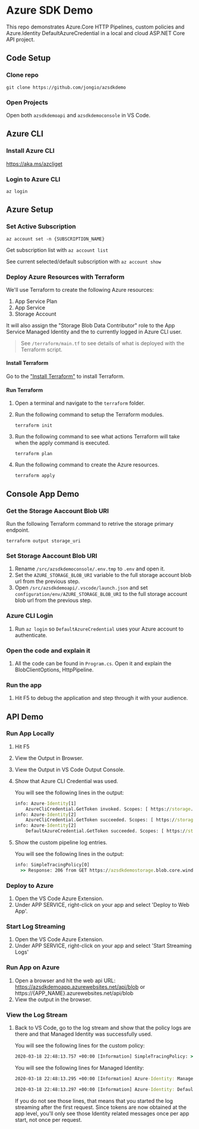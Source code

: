 # Azure SDK Demo

This repo demonstrates Azure.Core HTTP Pipelines, custom policies and Azure.Identity DefaultAzureCredential in a local and cloud ASP.NET Core API project.

## Code Setup

### Clone repo

`git clone https://github.com/jongio/azsdkdemo`

### Open Projects

Open both `azsdkdemoapi` and `azsdkdemoconsole` in VS Code.

## Azure CLI

### Install Azure CLI

https://aka.ms/azcliget

### Login to Azure CLI

`az login`

## Azure Setup

### Set Active Subscription

`az account set -n {SUBSCRIPTION_NAME}`

Get subscription list with `az account list`

See current selected/default subscription with `az account show`

### Deploy Azure Resources with Terraform

We'll use Terraform to create the following Azure resources:

1. App Service Plan
1. App Service
1. Storage Account

It will also assign the "Storage Blob Data Contributor" role to the App Service Managed Identity and the to currently logged in Azure CLI user.

> See `/terraform/main.tf` to see details of what is deployed with the Terraform script.

#### Install Terraform

Go to the ["Install Terraform"](https://learn.hashicorp.com/terraform/getting-started/install.html#install-terraform) to install Terraform.

#### Run Terraform

1. Open a terminal and navigate to the `terraform` folder.

1. Run the following command to setup the Terraform modules.

   `terraform init`

1. Run the following command to see what actions Terraform will take when the apply command is executed.

   `terraform plan`

1. Run the following command to create the Azure resources.

   `terraform apply`

## Console App Demo

### Get the Storage Aaccount Blob URI

Run the following Terraform command to retrive the storage primary endpoint.

`terraform output storage_uri`

### Set Storage Aaccount Blob URI

1. Rename `/src/azsdkdemoconsole/.env.tmp` to `.env` and open it.
1. Set the `AZURE_STORAGE_BLOB_URI` variable to the full storage account blob url from the previous step.
1. Open `/src/azsdkdemoapi/.vscode/launch.json` and set `configuration/env/AZURE_STORAGE_BLOB_URI` to the full storage account blob url from the previous step.

### Azure CLI Login

1. Run `az login` so `DefaultAzureCredential` uses your Azure account to authenticate.

### Open the code and explain it

1. All the code can be found in `Program.cs`. Open it and explain the BlobClientOptions, HttpPipeline.

### Run the app

1. Hit F5 to debug the application and step through it with your audience.

## API Demo

### Run App Locally

1. Hit F5
1. View the Output in Browser.
1. View the Output in VS Code Output Console.
1. Show that Azure CLI Credential was used.

   You will see the following lines in the output:

   ```cmd
   info: Azure-Identity[1]
       AzureCliCredential.GetToken invoked. Scopes: [ https://storage.azure.com/.default ] ParentRequestId: c7e8b2b7-a86d-4710-a10e-99f44eedb8bc
   info: Azure-Identity[2]
       AzureCliCredential.GetToken succeeded. Scopes: [ https://storage.azure.com/.default ] ParentRequestId: c7e8b2b7-a86d-4710-a10e-99f44eedb8bc ExpiresOn: 2020-03-18T23:12:27.2820620+00:00
   info: Azure-Identity[2]
       DefaultAzureCredential.GetToken succeeded. Scopes: [ https://storage.azure.com/.default ] ParentRequestId: c7e8b2b7-a86d-4710-a10e-99f44eedb8bc ExpiresOn: 2020-03-18T23:12:27.2820620+00:00
   ```

1. Show the custom pipeline log entries.

   You will see the following lines in the output:

   ```cmd
   info: SimpleTracingPolicy[0]
     >> Response: 206 from GET https://azsdkdemostorage.blob.core.windows.net/blobs/blob.txt
   ```

### Deploy to Azure

1. Open the VS Code Azure Extension.
1. Under APP SERVICE, right-click on your app and select 'Deploy to Web App'.

### Start Log Streaming

1. Open the VS Code Azure Extension.
1. Under APP SERVICE, right-click on your app and select 'Start Streaming Logs'

### Run App on Azure

1. Open a browser and hit the web api URL: https://azsdkdemoapp.azurewebsites.net/api/blob or https://{APP_NAME}.azurewebsites.net/api/blob
1. View the output in the browser.

### View the Log Stream

1. Back to VS Code, go to the log stream and show that the policy logs are there and that Managed Identity was successfully used.

   You will see the following lines for the custom policy:

   ```cmd
   2020-03-18 22:48:13.757 +00:00 [Information] SimpleTracingPolicy: >> Response: 206 from GET https://azsdkdemostorage.blob.core.windows.net/blobs/blob.txt
   ```

   You will see the following lines for Managed Identity:

   ```cmd
   2020-03-18 22:48:13.295 +00:00 [Information] Azure-Identity: ManagedIdentityCredential.GetToken succeeded. Scopes: [ https://storage.azure.com/.default ] ParentRequestId: 1fce14b9-720a-45a0-af21-146098f3ec25 ExpiresOn: 2020-03-19T01:49:40.0000000+00:00

   2020-03-18 22:48:13.297 +00:00 [Information] Azure-Identity: DefaultAzureCredential.GetToken succeeded. Scopes: [ https://storage.azure.com/.default ] ParentRequestId: 1fce14b9-720a-45a0-af21-146098f3ec25 ExpiresOn: 2020-03-19T01:49:40.0000000+00:00
   ```

   If you do not see those lines, that means that you started the log streaming after the first request. Since tokens are now obtained at the app level, you'll only see those Identity related messages once per app start, not once per request.
